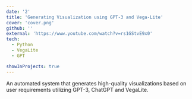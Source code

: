 ```yaml
---
date: '2'
title: 'Generating Visualization using GPT-3 and Vega-Lite'
cover: 'cover.png'
github: ''
external: 'https://www.youtube.com/watch?v=rs1GStvE9x0'
tech:
  - Python
  - VegaLite
  - GPT

showInProjects: true
---
```


An automated system that generates high-quality visualizations based on user requirements utilizing GPT-3, ChatGPT and VegaLite.